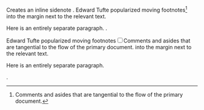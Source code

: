 Creates an inline sidenote
.
Edward Tufte popularized moving footnotes[^1] into the margin next to the relevant text.

[^1]: Comments and asides that are tangential to the flow of the primary document.

Here is an entirely separate paragraph.
.
<p>Edward Tufte popularized moving footnotes<label for="sn-1" class="margin-toggle sidenote-number"></label><input id="sn-1" type="checkbox" class="margin-toggle"><span class="sidenote">Comments and asides that are tangential to the flow of the primary document.</span> into the margin next to the relevant text.</p>
<p>Here is an entirely separate paragraph.</p>
.
